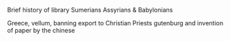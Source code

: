 Brief history of library
Sumerians
Assyrians & Babylonians

Greece, vellum, banning export to 
Christian Priests
gutenburg and invention of paper by the chinese